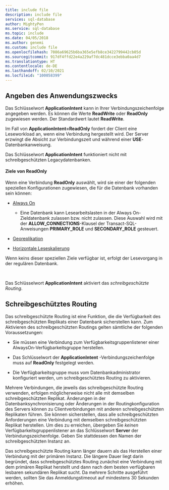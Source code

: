 ```yaml
---
title: include file
description: include file
services: sql-database
author: MightyPen
ms.service: sql-database
ms.topic: include
ms.date: 04/05/2018
ms.author: genemi
ms.custom: include file
ms.openlocfilehash: 7086a69625b6ba365e5efb8ce3422799442cb05d
ms.sourcegitcommit: 917df4ffd22e4a229af7dc481dcce3ebba0aa4d7
ms.translationtype: HT
ms.contentlocale: de-DE
ms.lasthandoff: 02/10/2021
ms.locfileid: "100058399"
---
```

## <a name="specifying-application-intent"></a>Angeben des Anwendungszwecks

Das Schlüsselwort **ApplicationIntent** kann in Ihrer Verbindungszeichenfolge angegeben werden. Es können die Werte **ReadWrite** oder **ReadOnly** zugewiesen werden. Der Standardwert lautet **ReadWrite**.

Im Fall von **ApplicationIntent=ReadOnly** fordert der Client eine Leseworkload an, wenn eine Verbindung hergestellt wird. Der Server erzwingt die Absicht zur Verbindungszeit und während einer **USE**-Datenbankanweisung.

Das Schlüsselwort **ApplicationIntent** funktioniert nicht mit schreibgeschützten Legacydatenbanken.  


#### <a name="targets-of-readonly"></a>Ziele von ReadOnly

Wenn eine Verbindung **ReadOnly** auswählt, wird sie einer der folgenden speziellen Konfigurationen zugewiesen, die für die Datenbank vorhanden sein können:

- [Always On](~/database-engine/availability-groups/windows/overview-of-always-on-availability-groups-sql-server.md)
    - Eine Datenbank kann Lesearbeitslasten in der Always On-Zieldatenbank zulassen bzw. nicht zulassen. Diese Auswahl wird mit der **ALLOW_CONNECTIONS**-Klausel der Transact-SQL-Anweisungen **PRIMARY_ROLE** und **SECONDARY_ROLE** gesteuert.

- [Georeplikation](/azure/sql-database/sql-database-geo-replication-overview)

- [Horizontale Leseskalierung](/azure/sql-database/sql-database-read-scale-out)

Wenn keins dieser speziellen Ziele verfügbar ist, erfolgt der Lesevorgang in der regulären Datenbank.

&nbsp;

Das Schlüsselwort **ApplicationIntent** aktiviert das *schreibgeschützte Routing*.


## <a name="read-only-routing"></a>Schreibgeschütztes Routing

Das schreibgeschützte Routing ist eine Funktion, die die Verfügbarkeit des schreibgeschützten Replikats einer Datenbank sicherstellen kann. Zum Aktivieren des schreibgeschützten Routings gelten sämtliche der folgenden Voraussetzungen:

- Sie müssen eine Verbindung zum Verfügbarkeitsgruppenlistener einer AlwaysOn-Verfügbarkeitsgruppe herstellen.

- Das Schlüsselwort der **ApplicationIntent** -Verbindungszeichenfolge muss auf **ReadOnly** festgelegt werden.

- Die Verfügbarkeitsgruppe muss vom Datenbankadministrator konfiguriert werden, um schreibgeschütztes Routing zu aktivieren.

Mehrere Verbindungen, die jeweils das schreibgeschützte Routing verwenden, erfolgen möglicherweise nicht alle mit demselben schreibgeschützten Replikat. Änderungen in der Datenbanksynchronisierung oder Änderungen in der Routingkonfiguration des Servers können zu Clientverbindungen mit anderen schreibgeschützten Replikaten führen. Sie können sicherstellen, dass alle schreibgeschützten Anforderungen eine Verbindung mit demselben schreibgeschützten Replikat herstellen. Um dies zu erreichen, übergeben Sie *keinen* Verfügbarkeitsgruppenlistener an das Schlüsselwort **Server** der Verbindungszeichenfolge. Geben Sie stattdessen den Namen der schreibgeschützten Instanz an.

Das schreibgeschützte Routing kann länger dauern als das Herstellen einer Verbindung mit der primären Instanz. Die längere Dauer liegt darin begründet, dass schreibgeschütztes Routing zunächst eine Verbindung mit dem primären Replikat herstellt und dann nach dem besten verfügbaren lesbaren sekundären Replikat sucht. Da mehrere Schritte ausgeführt werden, sollten Sie das Anmeldungstimeout auf mindestens 30 Sekunden erhöhen.